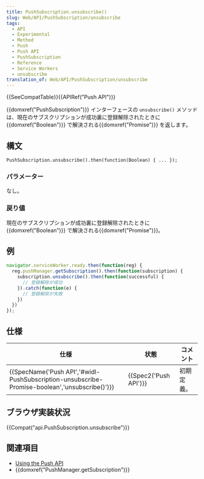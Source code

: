 ```yaml
---
title: PushSubscription.unsubscribe()
slug: Web/API/PushSubscription/unsubscribe
tags:
  - API
  - Experimental
  - Method
  - Push
  - Push API
  - PushSubscription
  - Reference
  - Service Workers
  - unsubscribe
translation_of: Web/API/PushSubscription/unsubscribe
---
```

{{SeeCompatTable}}{{APIRef("Push API")}}

{{domxref("PushSubscription")}} インターフェースの `unsubscribe()` メソッドは、現在のサブスクリプションが成功裏に登録解除されたときに {{domxref("Boolean")}} で解決される{{domxref("Promise")}} を返します。

## 構文

    ​PushSubscription.unsubscribe().then(function(Boolean) { ... });

### パラメーター

なし。

### 戻り値

現在のサブスクリプションが成功裏に登録解除されたときに {{domxref("Boolean")}} で解決される{{domxref("Promise")}}。

## 例

```js
navigator.serviceWorker.ready.then(function(reg) {
  reg.pushManager.getSubscription().then(function(subscription) {
    subscription.unsubscribe().then(function(successful) {
      // 登録解除が成功
    }).catch(function(e) {
      // 登録解除が失敗
    })
  })
});
```

## 仕様

| 仕様                                                                                                                         | 状態                         | コメント   |
| ---------------------------------------------------------------------------------------------------------------------------- | ---------------------------- | ---------- |
| {{SpecName('Push API','#widl-PushSubscription-unsubscribe-Promise-boolean','unsubscribe()')}} | {{Spec2('Push API')}} | 初期定義。 |

## ブラウザ実装状況

{{Compat("api.PushSubscription.unsubscribe")}}

## 関連項目

- [Using the Push API](/ja/docs/Web/API/Push_API/Using_the_Push_API)
- {{domxref("PushManager.getSubscription")}}
